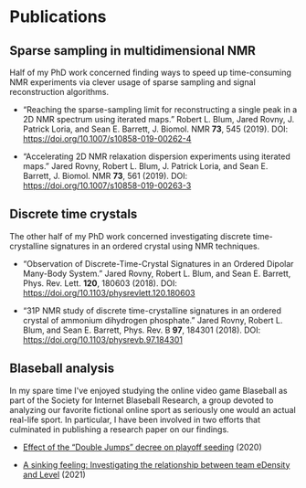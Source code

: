 # Publications

## Sparse sampling in multidimensional NMR

Half of my PhD work concerned finding ways to speed up time-consuming NMR experiments via clever usage of sparse sampling and signal reconstruction algorithms.

- “Reaching the sparse-sampling limit for reconstructing a single peak in a 2D NMR spectrum using iterated maps.” Robert L. Blum, Jared Rovny, J. Patrick Loria, and Sean E. Barrett, J. Biomol. NMR **73**, 545 (2019). DOI: https://doi.org/10.1007/s10858-019-00262-4

- “Accelerating 2D NMR relaxation dispersion experiments using iterated maps.” Jared Rovny, Robert L. Blum, J. Patrick Loria, and Sean E. Barrett, J. Biomol. NMR **73**, 561 (2019). DOI: https://doi.org/10.1007/s10858-019-00263-3

## Discrete time crystals

The other half of my PhD work concerned investigating discrete time-crystalline signatures in an ordered crystal using NMR techniques.

- “Observation of Discrete-Time-Crystal Signatures in an Ordered Dipolar Many-Body System.” Jared Rovny, Robert L. Blum, and Sean E. Barrett, Phys. Rev. Lett. **120**, 180603 (2018). DOI: https://doi.org/10.1103/physrevlett.120.180603

- “31P NMR study of discrete time-crystalline signatures in an ordered crystal of ammonium dihydrogen phosphate.” Jared Rovny, Robert L. Blum, and Sean E. Barrett, Phys. Rev. B **97**, 184301 (2018). DOI: https://doi.org/10.1103/physrevb.97.184301

## Blaseball analysis

In my spare time I've enjoyed studying the online video game Blaseball as part of the Society for Internet Blaseball Research, a group devoted to analyzing our favorite fictional online sport as seriously one would an actual real-life sport. In particular, I have been involved in two efforts that culminated in publishing a research paper on our findings.

- [Effect of the “Double Jumps” decree on playoff seeding](https://sibr.dev/papers/files/SIBR_Double_Jump_paper.pdf) (2020)

- [A sinking feeling: Investigating the relationship between team eDensity and Level](https://sibr.dev/papers/files/SIBR_eDensity2.pdf) (2021)
